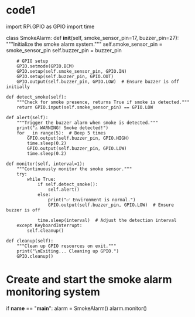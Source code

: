 # code1
import RPi.GPIO as GPIO
import time

class SmokeAlarm:
    def __init__(self, smoke_sensor_pin=17, buzzer_pin=27):
        """Initialize the smoke alarm system."""
        self.smoke_sensor_pin = smoke_sensor_pin
        self.buzzer_pin = buzzer_pin
        
        # GPIO setup
        GPIO.setmode(GPIO.BCM)
        GPIO.setup(self.smoke_sensor_pin, GPIO.IN)
        GPIO.setup(self.buzzer_pin, GPIO.OUT)
        GPIO.output(self.buzzer_pin, GPIO.LOW)  # Ensure buzzer is off initially

    def detect_smoke(self):
        """Check for smoke presence, returns True if smoke is detected."""
        return GPIO.input(self.smoke_sensor_pin) == GPIO.LOW

    def alert(self):
        """Trigger the buzzer alarm when smoke is detected."""
        print("⚠️ WARNING! Smoke detected!")
        for _ in range(5):  # Beep 5 times
            GPIO.output(self.buzzer_pin, GPIO.HIGH)
            time.sleep(0.2)
            GPIO.output(self.buzzer_pin, GPIO.LOW)
            time.sleep(0.2)

    def monitor(self, interval=1):
        """Continuously monitor the smoke sensor."""
        try:
            while True:
                if self.detect_smoke():
                    self.alert()
                else:
                    print("✅ Environment is normal.")
                    GPIO.output(self.buzzer_pin, GPIO.LOW)  # Ensure buzzer is off
                
                time.sleep(interval)  # Adjust the detection interval
        except KeyboardInterrupt:
            self.cleanup()

    def cleanup(self):
        """Clean up GPIO resources on exit."""
        print("\nExiting... Cleaning up GPIO.")
        GPIO.cleanup()

# Create and start the smoke alarm monitoring system
if __name__ == "__main__":
    alarm = SmokeAlarm()
    alarm.monitor()
